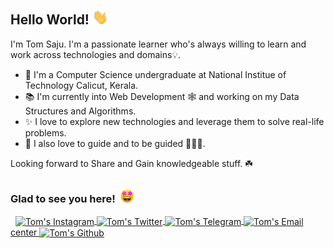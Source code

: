 ## Hello World! <img src="gif/hi.gif" width="25px">

I'm Tom Saju. I'm a passionate learner who's always willing to learn and work across technologies and domains💡.  

- 🔭 I'm a Computer Science undergraduate at National Institue of Technology Calicut, Kerala.
- 📚 I'm currently into Web Development 🕸️ and working on my Data Structures and Algorithms.
- ✨ I love to explore new technologies and leverage them to solve real-life problems.
- 💖 I also love to guide and to be guided 👨🏻‍💻.

Looking forward to Share and Gain knowledgeable stuff. ☘️

### Glad to see you here! <img src="gif/starstruck.gif" width="25px">
&nbsp;
<a href="https://www.instagram.com/t.o.m_s.a.j.u" target="_blank">
  <img align="center" alt="Tom's Instagram" width="22px" src="https://cdn.jsdelivr.net/npm/simple-icons@v3/icons/instagram.svg" />
</a>
<a href="https://twitter.com/TomSaju2001" target="_blank">
  <img align="center" alt="Tom's Twitter" width="22px" src="https://cdn.jsdelivr.net/npm/simple-icons@v3/icons/twitter.svg" />
</a>
<a href="https://t.me/tom_saju" target="_blank">
  <img align="center" alt="Tom's Telegram" width="22px" src="https://cdn.jsdelivr.net/npm/simple-icons@v3/icons/telegram.svg" />
</a>
<a href="mailto:tomsaju33@gmail.com" target="_blank">
  <img align="center" alt="Tom's Email" width="22px" src="https://cdn.jsdelivr.net/npm/simple-icons@v3/icons/gmail.svg" />
center
<a href="https://github.com/TomSaju2001" target="_blank">
  <img align="center" alt="Tom's Github" width="22px" src="https://cdn.jsdelivr.net/npm/simple-icons@v3/icons/github.svg" />
</a>
<br/>
&nbsp;

